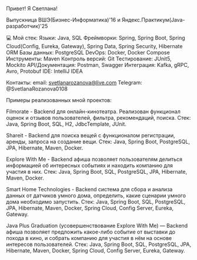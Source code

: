 Привет! Я Светлана!

Выпускница ВШЭ(Бизнес-Информатика)'16 и Яндекс.Практикум(Java-разработчик)'25

💻 Мой стек:
Языки: Java, SQL
Фреймворки: Spring, Spring Boot, Spring Cloud(Config, Eureka, Gateway), Spring Data, Spring Security, Hibernate ORM
Базы данных: PostgreSQL
DevOps: Docker, Docker Compose
Инструменты: Maven
Контроль версий: Git
Тестирование: JUnit5, Mockito
API/Документация: Postman, Swagger
Интеграция: Kafka, gRPC, Avro, Protobuf
IDE: IntelliJ IDEA

Контакты:
email: svetlanarozanova@live.com
Telegram: @SvetlanaRozanova0108

Примеры реализованных мной проектов:

Filmorate - Backend для онлайн-кинотеатра. Реализован функционал оценок и отзывов пользователей, фильтра, рекомендаций, поиска.
Стек: Java, Spring Boot, SQL, H2, JdbcTemplate, JUnit.

Shareit - Backend для поиска вещей с функционалом регистрации, аренды, запроса на создание вещи.
Стек: Java, Spring Boot, PostgreSQL, JPA, Hibernate, Maven, Docker.

Explore With Me - Backend афиша позволяет пользователям делиться информацией об интересных событиях и находить компанию для участия в них.
Стек: Java, Spring Boot, SQL, PostgreSQL, JPA, Hibernate, Maven, Docker.

Smart Home Technologies - Backend система для сбора и анализа данных от датчиков умного дома, определить, какие сценарии умного дома необходимо запустить.
Стек: Java, Spring Boot, SQL, PostgreSQL, JPA, Hibernate, Maven, Docker, Spring Cloud, Config Server, Eureka, Gateway.

Java Plus Graduation (усовершенствование Explore With Me) — Backend афиша позволяет предложить какое-либо событие от выставки до похода в кино, и собрать компанию для участия в нём на основе интересов пользователей.
Стек: Java, Spring Boot, SQL, PostgreSQL, JPA, Hibernate, Maven, Docker, Spring Cloud, Config Server, Eureka, Gateway.
